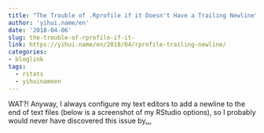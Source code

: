 ```yaml
---
title: "The Trouble of .Rprofile if it Doesn't Have a Trailing Newline"
author: 'yihui.name/en'
date: '2018-04-06'
slug: the-trouble-of-rprofile-if-it-
link: https://yihui.name/en/2018/04/rprofile-trailing-newline/
categories:
- bloglink
tags:
  - rstats
  - yihuinameen
---
```


WAT?! Anyway, I always configure my text editors to add a newline to the end of text files (below is a screenshot of my RStudio options), so I probably would never have discovered this issue by[... <i class="fas fa-external-link-alt"></i>](https://yihui.name/en/2018/04/rprofile-trailing-newline/)

